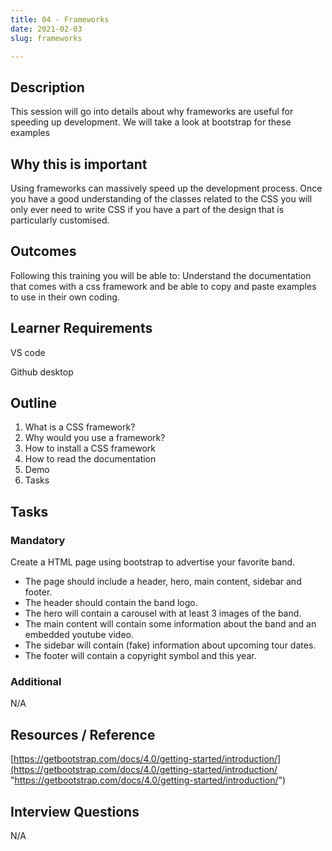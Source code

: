 ```yaml
---
title: 04 - Frameworks
date: 2021-02-03
slug: frameworks

---
```

## **Description**

This session will go into details about why frameworks are useful for speeding up development. We will take a look at bootstrap for these examples

## **Why this is important**

Using frameworks can massively speed up the development process. Once you have a good understanding of the classes related to the CSS you will only ever need to write CSS if you have a part of the design that is particularly customised.

## **Outcomes**

Following this training you will be able to: Understand the documentation that comes with a css framework and be able to copy and paste examples to use in their own coding.

## **Learner Requirements**

VS code

Github desktop

## **Outline**

1. What is a CSS framework?
2. Why would you use a framework?
3. How to install a CSS framework
4. How to read the documentation
5. Demo
6. Tasks

## **Tasks**

### **Mandatory**

Create a HTML page using bootstrap to advertise your favorite band.

* The page should include a header, hero, main content, sidebar and footer.
* The header should contain the band logo.
* The hero will contain a carousel with at least 3 images of the band.
* The main content will contain some information about the band and an embedded youtube video.
* The sidebar will contain (fake) information about upcoming tour dates.
* The footer will contain a copyright symbol and this year.

### **Additional**

N/A

## **Resources / Reference**

[https://getbootstrap.com/docs/4.0/getting-started/introduction/](https://getbootstrap.com/docs/4.0/getting-started/introduction/ "https://getbootstrap.com/docs/4.0/getting-started/introduction/")

## **Interview Questions**

N/A